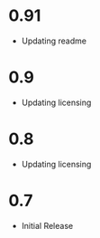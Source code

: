 # 0.91
- Updating readme

# 0.9
- Updating licensing

# 0.8
- Updating licensing

# 0.7
- Initial Release